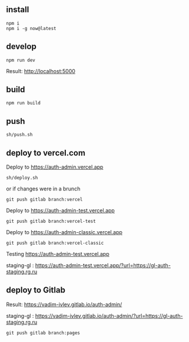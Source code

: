 
## install

    npm i
    npm i -g now@latest


## develop

    npm run dev

Result: <http://localhost:5000>

## build

    npm run build


## push

    sh/push.sh


## deploy to vercel.com

Deploy to <https://auth-admin.vercel.app>

    sh/deploy.sh

or if changes were in a brunch

    git push gitlab branch:vercel


Deploy to <https://auth-admin-test.vercel.app>

    git push gitlab branch:vercel-test


Deploy to <https://auth-admin-classic.vercel.app>

    git push gitlab branch:vercel-classic






Testing <https://auth-admin-test.vercel.app>

staging-gl : <https://auth-admin-test.vercel.app/?url=https://gl-auth-staging.rg.ru>




## deploy to Gitlab

Result: <https://vadim-ivlev.gitlab.io/auth-admin/>

staging-gl : <https://vadim-ivlev.gitlab.io/auth-admin/?url=https://gl-auth-staging.rg.ru>


    git push gitlab branch:pages

